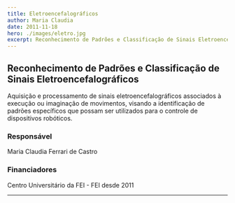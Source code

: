 ```yaml
---
title: Eletroencefalográficos
author: Maria Claudia
date: 2011-11-18
hero: ./images/eletro.jpg
excerpt: Reconhecimento de Padrões e Classificação de Sinais Eletroencefalográficos 
---
```


## Reconhecimento de Padrões e Classificação de Sinais Eletroencefalográficos

Aquisição e processamento de sinais eletroencefalográficos associados à execução ou imaginação de movimentos, visando a identificação de padrões específicos que possam ser utilizados para o controle de dispositivos robóticos.

### Responsável

Maria Claudia Ferrari de Castro

### Financiadores

Centro Universitário da FEI - FEI desde 2011

---

